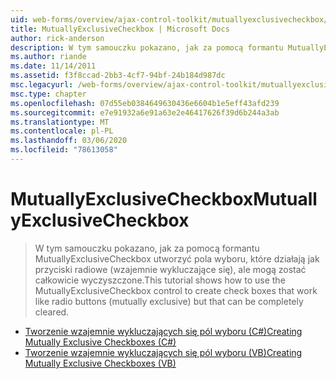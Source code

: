 ```yaml
---
uid: web-forms/overview/ajax-control-toolkit/mutuallyexclusivecheckbox/index
title: MutuallyExclusiveCheckbox | Microsoft Docs
author: rick-anderson
description: W tym samouczku pokazano, jak za pomocą formantu MutuallyExclusiveCheckbox utworzyć pola wyboru, które działają jak przyciski radiowe (wzajemnie wykluczające się), ale mogą to być...
ms.author: riande
ms.date: 11/14/2011
ms.assetid: f3f8ccad-2bb3-4cf7-94bf-24b184d987dc
msc.legacyurl: /web-forms/overview/ajax-control-toolkit/mutuallyexclusivecheckbox
msc.type: chapter
ms.openlocfilehash: 07d55eb0384649630436e6604b1e5eff43afd239
ms.sourcegitcommit: e7e91932a6e91a63e2e46417626f39d6b244a3ab
ms.translationtype: MT
ms.contentlocale: pl-PL
ms.lasthandoff: 03/06/2020
ms.locfileid: "78613058"
---
```

# <a name="mutuallyexclusivecheckbox"></a><span data-ttu-id="ff128-103">MutuallyExclusiveCheckbox</span><span class="sxs-lookup"><span data-stu-id="ff128-103">MutuallyExclusiveCheckbox</span></span>

> <span data-ttu-id="ff128-104">W tym samouczku pokazano, jak za pomocą formantu MutuallyExclusiveCheckbox utworzyć pola wyboru, które działają jak przyciski radiowe (wzajemnie wykluczające się), ale mogą zostać całkowicie wyczyszczone.</span><span class="sxs-lookup"><span data-stu-id="ff128-104">This tutorial shows how to use the MutuallyExclusiveCheckbox control to create check boxes that work like radio buttons (mutually exclusive) but that can be completely cleared.</span></span>

- [<span data-ttu-id="ff128-105">Tworzenie wzajemnie wykluczających się pól wyboru (C#)</span><span class="sxs-lookup"><span data-stu-id="ff128-105">Creating Mutually Exclusive Checkboxes (C#)</span></span>](creating-mutually-exclusive-checkboxes-cs.md)
- [<span data-ttu-id="ff128-106">Tworzenie wzajemnie wykluczających się pól wyboru (VB)</span><span class="sxs-lookup"><span data-stu-id="ff128-106">Creating Mutually Exclusive Checkboxes (VB)</span></span>](creating-mutually-exclusive-checkboxes-vb.md)
